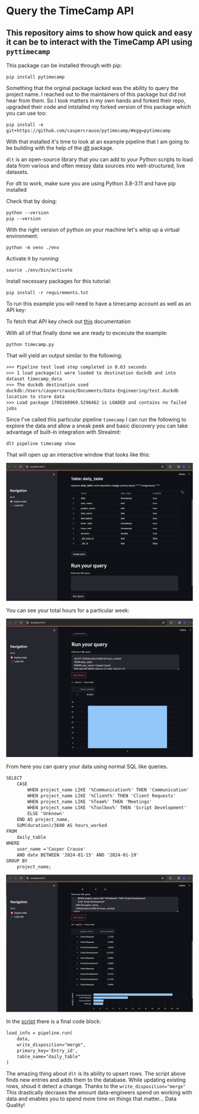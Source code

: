 # Query the TimeCamp API
## This repository aims to show how quick and easy it can be to interact with the TimeCamp API using `pyttimecamp`

This package can be installed through with pip:
```
pip install pytimecamp
```

Something that the orginal package lacked was the ability to query the project name. I reached out to the maintainers of this package but did not hear from them. So I took matters in my own hands and forked their repo, upgraded their code and intstalled my forked version of this package which you can use too:

```
pip install -e git+https://github.com/caspercrause/pytimecamp/#egg=pytimecamp
```

With that installed it's time to look at an example pipeline that I am going to be building with the help of the [dlt](https://dlthub.com/docs/getting-started) package.

`dlt` is an open-source library that you can add to your Python scripts to load data from various and often messy data sources into well-structured, live datasets. 

For dlt to work, make sure you are using Python 3.8-3.11 and have pip installed

Check that by doing:
```
python --version
pip --version
```

With the right version of python on your machine let's whip up a virtual environment:

```
python -m venv ./env
```

Activate it by running:

```
source ./env/bin/activate
```

Install necessary packages for this tutorial:
```
pip install -r requirements.txt
```

To run this example you will need to have a timecamp account as well as an API key:

To fetch that API key check out [this](https://www.make.com/en/help/app/timecamp) documentation


With all of that finally done we are ready to excecute the example:

```
python timecamp.py
```

That will yield an output similar to the following:

```>>> Executing script at Saturday Feb 17, 2024 at 11:09:28
>>> Pipeline test load step completed in 0.63 seconds
>>> 1 load package(s) were loaded to destination duckdb and into dataset timecamp_data
>>> The duckdb destination used duckdb:/Users/caspercrause/Documents/Data-Engineering/test.duckdb location to store data
>>> Load package 1708160969.5296462 is LOADED and contains no failed jobs
```
Since I've called this particular pipeline `timecamp` I can run the following to explore the data and allow a sneak peek and basic discovery you can take advantage of built-in integration with Strealmit:

```
dlt pipeline timecamp show
```
That will open up an interactive window that looks like this:

[![Preview](https://github.com/caspercrause/TimeCamp-Tutorial/blob/master/preview.png)](https://github.com/caspercrause/TimeCamp-Tutorial/blob/master/preview.png)

You can see your total hours for a particular week:

[![Week](https://github.com/caspercrause/TimeCamp-Tutorial/blob/master/total_hours.png)](https://github.com/caspercrause/TimeCamp-Tutorial/blob/master/total_hours.png)


From here you can query your data using normal SQL like queries.

```
SELECT 
    CASE 
        WHEN project_name LIKE '%Communication%' THEN 'Communication'
        WHEN project_name LIKE '%Client%' THEN 'Client Requests'
        WHEN project_name LIKE '%Team%' THEN 'Meetings'
        WHEN project_name LIKE '%Toolbox%' THEN 'Script Development'
        ELSE 'Unknown'
    END AS project_name,
    SUM(duration)/3600 AS hours_worked
FROM 
    daily_table
WHERE 
    user_name ='Casper Crause'
    AND date BETWEEN '2024-01-15' AND '2024-01-19'
GROUP BY 
    project_name;

```

[![Grouped](https://github.com/caspercrause/TimeCamp-Tutorial/blob/master/grouped_by_project.png)](https://github.com/caspercrause/TimeCamp-Tutorial/blob/master/grouped_by_project.png)

In the [script](https://github.com/caspercrause/TimeCamp-Tutorial/blob/master/timecamp.py) there is a final code block:

```
load_info = pipeline.run(
    data,
    write_disposition="merge", 
    primary_key='Entry_id',
    table_name="daily_table"
)
```

The amazing thing about `dlt` is its ability to upsert rows. The script above finds new entries and adds them to the database. While updating existing rows, shoud it detect a change. Thanks to the `write_disposition="merge"` This drastically decrases the amount data-engineers spend on working with data and enables you to spend more time on things that matter... Data Quality!
